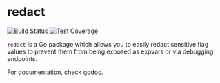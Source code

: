 redact
======

[![Build Status](https://drone.io/github.com/codahale/redact/status.png)](https://drone.io/github.com/codahale/redact/latest)
[![Test Coverage](http://gocover.io/_badge/github.com/codahale/redact)](http://gocover.io/github.com/codahale/redact)

`redact` is a Go package which allows you to easily redact sensitive flag values
to prevent them from being exposed as expvars or via debugging endpoints.

For documentation, check [godoc](http://godoc.org/github.com/codahale/redact).
